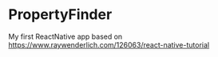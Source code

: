 # PropertyFinder
My first ReactNative app based on
https://www.raywenderlich.com/126063/react-native-tutorial
